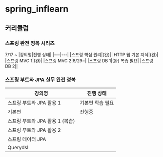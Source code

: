 # spring_inflearn
## 커리큘럼
### 스프링 완전 정복 시리즈
7/17 ~
|강의명|진행 상태|
|---|---|
|스프링 핵심 원리|(완)|
|HTTP 웹 기본 지식|(완)|
|스프링 MVC 1|(완)|
|스프링 MVC 2|8/29~|
|스프링 DB 1|(완) 복습 필요|
|스프링 DB 2||
### 스프링 부트와 JPA 실무 완전 정복
|강의명|진행 상태|
|--|--|
|스프링 부트와 JPA 활용 1|기본편 학습 필요|
|기본편|진행중|
|스프링 부트와 JPA 활용 1 (복습)||
|스프링 부트와 JPA 활용 2||
|스프링 데이터 JPA||
|Querydsl||
